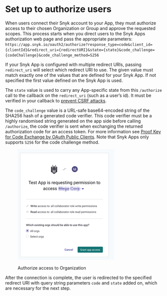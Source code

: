 # Set up to authorize users

When users connect their Snyk account to your App, they must authorize access to their chosen Organization or Group and approve the requested scopes. This process starts when you direct users to the Snyk Apps authorization web page and pass the appropriate parameters: `https://app.snyk.io/oauth2/authorize?response_type=code&client_id={clientId}&redirect_uri={redirectURI}&state={state}&code_challenge={codeChallenge}&code_challenge_method=S256`

If your Snyk App is configured with multiple redirect URIs, passing `redirect_uri` will select which redirect URI to use. The given value must match exactly one of the values that are defined for your Snyk App. If not specified the first value defined on the Snyk App is used.

The `state` value is used to carry any App-specific state from this `/authorize` call to the callback on the `redirect_uri` (such as a user’s id). It must be verified in your callback to [prevent CSRF attacks](https://datatracker.ietf.org/doc/html/rfc6749#section-10.12).

The `code_challenge` value is a URL-safe base64-encoded string of the SHA256 hash of a generated code verifier. This code verifier must be a highly randomised string generated on the app side before calling `/authorize`, the code verifier is sent when exchanging the returned authorization code for an access token. For more information see [Proof Key for Code Exchange by OAuth Public Clients](https://datatracker.ietf.org/doc/html/rfc7636). Note that Snyk Apps only supports `S256` for the code challenge method.

<figure><img src="../../../.gitbook/assets/image (118) (1) (1).png" alt="Authorize access to Organization"><figcaption><p>Authorize access to Organization</p></figcaption></figure>

After the connection is complete, the user is redirected to the specified redirect URI with query string parameters `code` and `state` added on, which are necessary for the next step.
